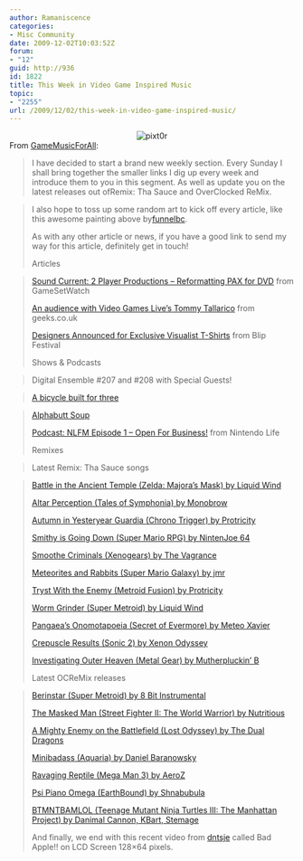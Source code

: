 ```yaml
---
author: Ramaniscence
categories:
- Misc Community
date: 2009-12-02T10:03:52Z
forum:
- "12"
guid: http://936
id: 1822
title: This Week in Video Game Inspired Music
topic:
- "2255"
url: /2009/12/02/this-week-in-video-game-inspired-music/
---
```


<div align="center">
  <img src="images/newsMisc/2009-12-01.jpg" alt="pixt0r" border="0" />
</div>

<div>
  <span class="Apple-style-span">From <a href="http://gamemusic4all.com/wordpress/2009/11/this-week-in-video-game-inspired-music/" target="_blank">GameMusicForAll</a>:</span>
</div>

> I have decided to start a brand new weekly section. Every Sunday I shall bring together the smaller links I dig up every week and introduce them to you in this segment. As well as update you on the latest releases out ofRemix: Tha Sauce and OverClocked ReMix.

> I also hope to toss up some random art to kick off every article, like this awesome painting above by[funnelbc](http://www.flickr.com/photos/funnelbc/3824639297/).
> 
> As with any other article or news, if you have a good link to send my way for this article, definitely get in touch!
> 
> Articles
  
> [Sound Current: 2 Player Productions – Reformatting PAX for DVD](http://www.gamesetwatch.com/2009/11/sound_current_2_player_productions_pax.php) from GameSetWatch
> 
> [An audience with Video Games Live’s Tommy Tallarico](http://www.geeks.co.uk/10200-an-audience-with-video-games-live%E2%80%99s-tommy-tallarico) from geeks.co.uk
> 
> [Designers Announced for Exclusive Visualist T-Shirts](http://blipfestival.org/2009/blog/11/24/designers-announced-for-exclusive-visualist-t-shirts/) from Blip Festival
> 
> Shows & Podcasts
  
> Digital Ensemble #207 and #208 with Special Guests!
  
> [A bicycle built for three](http://www.blogger.com/post-edit.g?blogID=8464579102372104695&postID=2729801938988859714)
  
> [Alphabutt Soup](http://www.gamingshenanigans.com/2009/11/digital-ensemble-208-alphabutt-soup/)
> 
> [Podcast: NLFM Episode 1 – Open For Business!](http://www.nintendolife.com/news/2009/11/podcast_nlfm_episode_1_open_for_business) from Nintendo Life
> 
> Remixes
  
> Latest Remix: Tha Sauce songs
  
> [Battle in the Ancient Temple (Zelda: Majora’s Mask) by Liquid Wind](http://remix.thasauce.net/song/RTS0192/)
> 
> [Altar Perception (Tales of Symphonia) by Monobrow](http://remix.thasauce.net/song/RTS0193/)
> 
> [Autumn in Yesteryear Guardia (Chrono Trigger) by Protricity](http://remix.thasauce.net/song/RTS0194/)
> 
> [Smithy is Going Down (Super Mario RPG) by NintenJoe 64](http://remix.thasauce.net/song/RTS0195/)
> 
> [Smoothe Criminals (Xenogears) by The Vagrance](http://remix.thasauce.net/song/RTS0196/)
> 
> [Meteorites and Rabbits (Super Mario Galaxy) by jmr](http://remix.thasauce.net/song/RTS0197/)
> 
> [Tryst With the Enemy (Metroid Fusion) by Protricity](http://remix.thasauce.net/song/RTS0198/)
> 
> [Worm Grinder (Super Metroid) by Liquid Wind](http://remix.thasauce.net/song/RTS0199/)
> 
> [Pangaea’s Onomotapoeia (Secret of Evermore) by Meteo Xavier](http://remix.thasauce.net/song/RTS0200/)
> 
> [Crepuscle Results (Sonic 2) by Xenon Odyssey](http://remix.thasauce.net/song/RTS0201/)
> 
> [Investigating Outer Heaven (Metal Gear) by Mutherpluckin’ B](http://remix.thasauce.net/song/RTS0202/)
> 
> Latest OCReMix releases
  
> [Berinstar (Super Metroid) by 8 Bit Instrumental](http://ocremix.org/remix/OCR01933/)
> 
> [The Masked Man (Street Fighter II: The World Warrior) by Nutritious](http://ocremix.org/remix/OCR01934/)
> 
> [A Mighty Enemy on the Battlefield (Lost Odyssey) by The Dual Dragons](http://ocremix.org/remix/OCR01935/)
> 
> [Minibadass (Aquaria) by Daniel Baranowsky](http://ocremix.org/remix/OCR01936/)
> 
> [Ravaging Reptile (Mega Man 3) by AeroZ](http://ocremix.org/remix/OCR01937/)
> 
> [Psi Piano Omega (EarthBound) by Shnabubula](http://ocremix.org/remix/OCR01938/)
> 
> [BTMNTBAMLOL (Teenage Mutant Ninja Turtles III: The Manhattan Project) by Danimal Cannon, KBart, Stemage](http://ocremix.org/remix/OCR01939/)
> 
> And finally, we end with this recent video from [dntsje](http://www.dnstje.nl/) called Bad Apple!! on LCD Screen 128×64 pixels.
> 
>